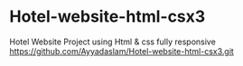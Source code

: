 # Hotel-website-html-csx3
Hotel Website Project using Html & css fully responsive    
https://github.com/Ayyadaslam/Hotel-website-html-csx3.git
